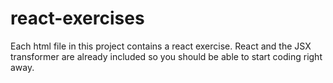 # react-exercises

Each html file in this project contains a react exercise. React and the JSX transformer are already included so you should be able to start coding right away.